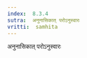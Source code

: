 ```yaml
---
index:  8.3.4
sutra:  अनुनासिकात् परोऽनुस्वारः
vritti:  samhita 
---
```


अनुनासिकात् परोऽनुस्वारः


